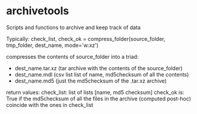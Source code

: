 # archivetools
Scripts and functions to archive and keep track of data

Typically:
check_list, check_ok = compress_folder(source_folder, tmp_folder, dest_name, mode='w:xz')

compresses the contents of source_folder into a triad:
- dest_name.tar.xz (tar archive with the contents of the source_folder)
- dest_name.mdl (csv list list of name, md5checksum of all the contents)
- dest_name.md5 (just the md5checksum of the .tar.xz archive)

return values:
check_list: list of lists [name, md5 checksum]
check_ok is: True if the md5checksum of all the files in the archive (computed post-hoc) coincide with the ones in check_list
